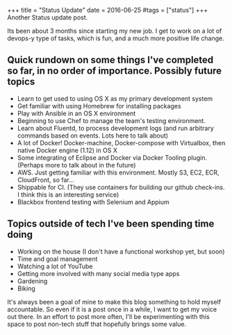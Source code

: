 +++
title = "Status Update"
date = 2016-06-25
#tags = ["status"]
+++
Another Status update post.

Its been about 3 months since starting my new job. I get to work on a lot of devops-y type of tasks, which is fun, and a much more positive life change.

## Quick rundown on some things I've completed so far, in no order of importance. Possibly future topics
- Learn to get used to using OS X as my primary development system
- Get familiar with using Homebrew for installing packages
- Play with Ansible in an OS X environment
- Beginning to use Chef to manage the team's testing environment.
- Learn about Fluentd, to process development logs (and run arbitrary commands based on events. Lots here to talk about)
- A lot of Docker! Docker-machine, Docker-compose with Virtualbox, then native Docker engine (1.12) in OS X
- Some integrating of Eclipse and Docker via Docker Tooling plugin. (Perhaps more to talk about in the future)
- AWS. Just getting familiar with this environment. Mostly S3, EC2, ECR, CloudFront, so far...
- Shippable for CI. (They use containers for building our github check-ins. I think this is an interesting service)
- Blackbox frontend testing with Selenium and Appium

## Topics outside of tech I've been spending time doing
- Working on the house (I don't have a functional workshop yet, but soon)
- Time and goal management
- Watching a lot of YouTube
- Getting more involved with many social media type apps
- Gardening
- Biking

It's always been a goal of mine to make this blog something to hold myself accountable. So even if it is a post once in a while, I want to get my voice out there. In an effort to post more often, I'll be experimenting with this space to post non-tech stuff that hopefully brings some value.

